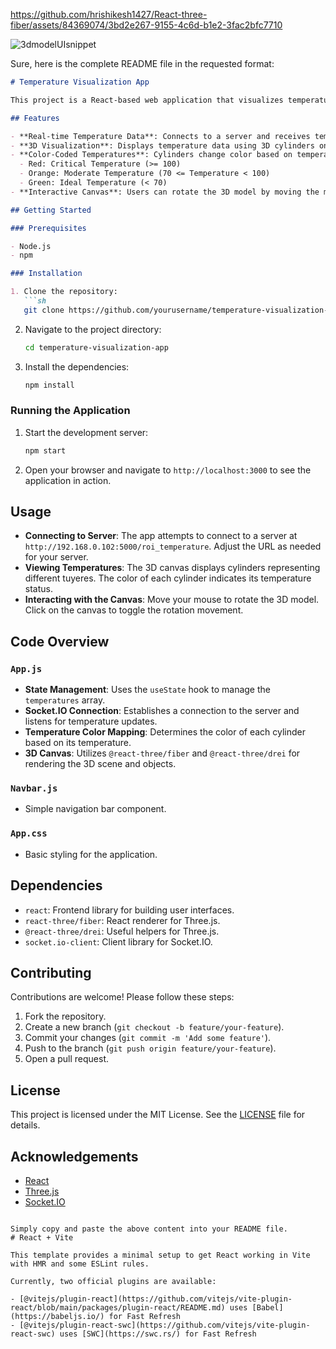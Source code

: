 

https://github.com/hrishikesh1427/React-three-fiber/assets/84369074/3bd2e267-9155-4c6d-b1e2-3fac2bfc7710


![3dmodelUIsnippet](https://github.com/hrishikesh1427/React-three-fiber/assets/84369074/efb1783c-c88b-464c-a9cf-7fc5ed0d8697)


Sure, here is the complete README file in the requested format:

```markdown
# Temperature Visualization App

This project is a React-based web application that visualizes temperature data received from a server via Socket.IO. The temperatures are displayed on a 3D canvas using Three.js, allowing users to see a real-time update of temperature values for different tuyeres.

## Features

- **Real-time Temperature Data**: Connects to a server and receives temperature updates in real-time.
- **3D Visualization**: Displays temperature data using 3D cylinders on a canvas.
- **Color-Coded Temperatures**: Cylinders change color based on temperature values:
  - Red: Critical Temperature (>= 100)
  - Orange: Moderate Temperature (70 <= Temperature < 100)
  - Green: Ideal Temperature (< 70)
- **Interactive Canvas**: Users can rotate the 3D model by moving the mouse and toggle rotation movement by clicking.

## Getting Started

### Prerequisites

- Node.js
- npm

### Installation

1. Clone the repository:
   ```sh
   git clone https://github.com/yourusername/temperature-visualization-app.git
   ```
2. Navigate to the project directory:
   ```sh
   cd temperature-visualization-app
   ```
3. Install the dependencies:
   ```sh
   npm install
   ```

### Running the Application

1. Start the development server:
   ```sh
   npm start
   ```
2. Open your browser and navigate to `http://localhost:3000` to see the application in action.

## Usage

- **Connecting to Server**: The app attempts to connect to a server at `http://192.168.0.102:5000/roi_temperature`. Adjust the URL as needed for your server.
- **Viewing Temperatures**: The 3D canvas displays cylinders representing different tuyeres. The color of each cylinder indicates its temperature status.
- **Interacting with the Canvas**: Move your mouse to rotate the 3D model. Click on the canvas to toggle the rotation movement.

## Code Overview

### `App.js`

- **State Management**: Uses the `useState` hook to manage the `temperatures` array.
- **Socket.IO Connection**: Establishes a connection to the server and listens for temperature updates.
- **Temperature Color Mapping**: Determines the color of each cylinder based on its temperature.
- **3D Canvas**: Utilizes `@react-three/fiber` and `@react-three/drei` for rendering the 3D scene and objects.

### `Navbar.js`

- Simple navigation bar component.

### `App.css`

- Basic styling for the application.

## Dependencies

- `react`: Frontend library for building user interfaces.
- `react-three/fiber`: React renderer for Three.js.
- `@react-three/drei`: Useful helpers for Three.js.
- `socket.io-client`: Client library for Socket.IO.

## Contributing

Contributions are welcome! Please follow these steps:

1. Fork the repository.
2. Create a new branch (`git checkout -b feature/your-feature`).
3. Commit your changes (`git commit -m 'Add some feature'`).
4. Push to the branch (`git push origin feature/your-feature`).
5. Open a pull request.

## License

This project is licensed under the MIT License. See the [LICENSE](LICENSE) file for details.

## Acknowledgements

- [React](https://reactjs.org/)
- [Three.js](https://threejs.org/)
- [Socket.IO](https://socket.io/)
```

Simply copy and paste the above content into your README file.
# React + Vite

This template provides a minimal setup to get React working in Vite with HMR and some ESLint rules.

Currently, two official plugins are available:

- [@vitejs/plugin-react](https://github.com/vitejs/vite-plugin-react/blob/main/packages/plugin-react/README.md) uses [Babel](https://babeljs.io/) for Fast Refresh
- [@vitejs/plugin-react-swc](https://github.com/vitejs/vite-plugin-react-swc) uses [SWC](https://swc.rs/) for Fast Refresh
